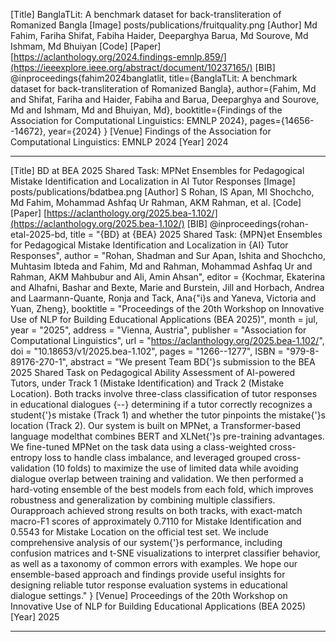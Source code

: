 [Title]
BanglaTLit: A benchmark dataset for back-transliteration of Romanized Bangla
[Image]
posts/publications/fruitquality.png
[Author]
Md Fahim, Fariha Shifat, Fabiha Haider, Deeparghya Barua, Md Sourove, Md Ishmam, Md Bhuiyan
[Code]
[Paper]
[https://aclanthology.org/2024.findings-emnlp.859/](https://ieeexplore.ieee.org/abstract/document/10237165/)
[BIB]
@inproceedings{fahim2024banglatlit,
  title={BanglaTLit: A benchmark dataset for back-transliteration of Romanized Bangla},
  author={Fahim, Md and Shifat, Fariha and Haider, Fabiha and Barua, Deeparghya and Sourove, Md and Ishmam, Md and Bhuiyan, Md},
  booktitle={Findings of the Association for Computational Linguistics: EMNLP 2024},
  pages={14656--14672},
  year={2024}
}
[Venue]
Findings of the Association for Computational Linguistics: EMNLP 2024
[Year]
2024

---

[Title]
BD at BEA 2025 Shared Task: MPNet Ensembles for Pedagogical Mistake Identification and Localization in AI Tutor Responses
[Image]
posts/publications/bdatbea.png
[Author]
S Rohan, IS Apan, MI Shochcho, Md Fahim, Mohammad Ashfaq Ur Rahman, AKM Rahman, et al.
[Code]
[Paper]
[https://aclanthology.org/2025.bea-1.102/](https://aclanthology.org/2025.bea-1.102/)
[BIB]
@inproceedings{rohan-etal-2025-bd,
title = "{BD} at {BEA} 2025 Shared Task: {MPN}et Ensembles for Pedagogical Mistake Identification and Localization in {AI} Tutor Responses",
author = "Rohan, Shadman and
Sur Apan, Ishita and
Shochcho, Muhtasim Ibteda and
Fahim, Md and
Rahman, Mohammad Ashfaq Ur and
Rahman, AKM Mahbubur and
Ali, Amin Ahsan",
editor = {Kochmar, Ekaterina and
Alhafni, Bashar and
Bexte, Marie and
Burstein, Jill and
Horbach, Andrea and
Laarmann-Quante, Ronja and
Tack, Ana{\"i}s and
Yaneva, Victoria and
Yuan, Zheng},
booktitle = "Proceedings of the 20th Workshop on Innovative Use of NLP for Building Educational Applications (BEA 2025)",
month = jul,
year = "2025",
address = "Vienna, Austria",
publisher = "Association for Computational Linguistics",
url = "https://aclanthology.org/2025.bea-1.102/",
doi = "10.18653/v1/2025.bea-1.102",
pages = "1266--1277",
ISBN = "979-8-89176-270-1",
abstract = "We present Team BD{'}s submission to the BEA 2025 Shared Task on Pedagogical Ability Assessment of AI-powered Tutors, under Track 1 (Mistake Identification) and Track 2 (Mistake Location). Both tracks involve three-class classification of tutor responses in educational dialogues {--} determining if a tutor correctly recognizes a student{'}s mistake (Track 1) and whether the tutor pinpoints the mistake{'}s location (Track 2). Our system is built on MPNet, a Transformer-based language modelthat combines BERT and XLNet{'}s pre-training advantages. We fine-tuned MPNet on the task data using a class-weighted cross-entropy loss to handle class imbalance, and leveraged grouped cross-validation (10 folds) to maximize the use of limited data while avoiding dialogue overlap between training and validation. We then performed a hard-voting ensemble of the best models from each fold, which improves robustness and generalization by combining multiple classifiers. Ourapproach achieved strong results on both tracks, with exact-match macro-F1 scores of approximately 0.7110 for Mistake Identification and 0.5543 for Mistake Location on the official test set. We include comprehensive analysis of our system{'}s performance, including confusion matrices and t-SNE visualizations to interpret classifier behavior, as well as a taxonomy of common errors with examples. We hope our ensemble-based approach and findings provide useful insights for designing reliable tutor response evaluation systems in educational dialogue settings."
}
[Venue]
Proceedings of the 20th Workshop on Innovative Use of NLP for Building Educational Applications (BEA 2025)
[Year]
2025

---
